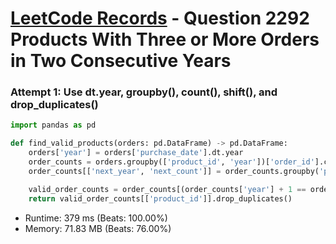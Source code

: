 # [LeetCode Records](../../README.md) - Question 2292 Products With Three or More Orders in Two Consecutive Years

### Attempt 1: Use dt.year, groupby(), count(), shift(), and drop_duplicates()
```py
import pandas as pd

def find_valid_products(orders: pd.DataFrame) -> pd.DataFrame:
    orders['year'] = orders['purchase_date'].dt.year
    order_counts = orders.groupby(['product_id', 'year'])['order_id'].count().rename('count').reset_index()
    order_counts[['next_year', 'next_count']] = order_counts.groupby('product_id')[['year', 'count']].shift(-1)

    valid_order_counts = order_counts[(order_counts['year'] + 1 == order_counts['next_year']) & (order_counts['count'] >= 3) & (order_counts['next_count'] >= 3)]
    return valid_order_counts[['product_id']].drop_duplicates()
```
- Runtime: 379 ms (Beats: 100.00%)
- Memory: 71.83 MB (Beats: 76.00%)

<br>
